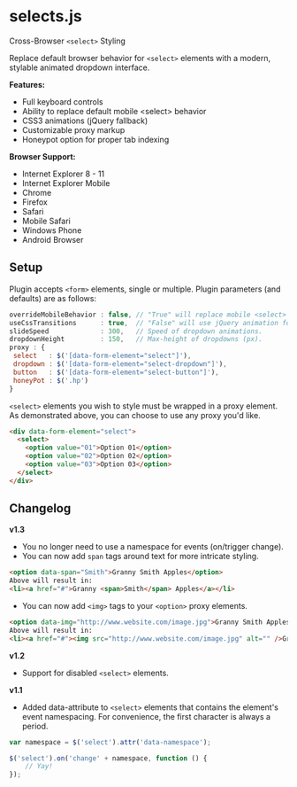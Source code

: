 selects.js
==========

Cross-Browser `<select>` Styling

Replace default browser behavior for `<select>` elements with a modern, stylable animated dropdown interface.

**Features:**

* Full keyboard controls
* Ability to replace default mobile &lt;select> behavior
* CSS3 animations (jQuery fallback)
* Customizable proxy markup
* Honeypot option for proper tab indexing

**Browser Support:**

* Internet Explorer 8 - 11
* Internet Explorer Mobile
* Chrome
* Firefox
* Safari
* Mobile Safari
* Windows Phone
* Android Browser

Setup
-----

Plugin accepts `<form>` elements, single or multiple. Plugin parameters (and defaults) are as follows:

```javascript
overrideMobileBehavior : false, // "True" will replace mobile <select> behavior.
useCssTransitions      : true,  // "False" will use jQuery animation for dropdowns.
slideSpeed             : 300,   // Speed of dropdown animations.
dropdownHeight         : 150,   // Max-height of dropdowns (px).
proxy : {
 select   : $('[data-form-element="select"]'),
 dropdown : $('[data-form-element="select-dropdown"]'),
 button   : $('[data-form-element="select-button"]'),
 honeyPot : $('.hp')
}
```

`<select>` elements you wish to style must be wrapped in a proxy element. As demonstrated above, you can choose to use any proxy you'd like.  


```html
<div data-form-element="select">
  <select>
    <option value="01">Option 01</option>
    <option value="02">Option 02</option>
    <option value="03">Option 03</option>
  </select>
</div>
```

Changelog
---------
**v1.3**
* You no longer need to use a namespace for events (on/trigger change).
* You can now add `span` tags around text for more intricate styling.

```html
<option data-span="Smith">Granny Smith Apples</option>
Above will result in:
<li><a href="#">Granny <span>Smith</span> Apples</a></li>
```

* You can now add `<img>` tags to your `<option>` proxy elements.

```html
<option data-img="http://www.website.com/image.jpg">Granny Smith Apples</option>
Above will result in:
<li><a href="#"><img src="http://www.website.com/image.jpg" alt="" />Granny Smith Apples</a></li>
```

**v1.2**
* Support for disabled `<select>` elements.

**v1.1**
* Added data-attribute to `<select>` elements that contains the element's event namespacing. For convenience, the first character is always a period.

```javascript
var namespace = $('select').attr('data-namespace');

$('select').on('change' + namespace, function () {
	// Yay!
});
```






